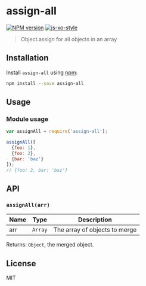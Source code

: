 # assign-all

[![NPM version][npm-image]][npm-url] [![js-xo-style][codestyle-image]][codestyle-url]

> Object.assign for all objects in an array

## Installation

Install `assign-all` using [npm](https://www.npmjs.com/):

```bash
npm install --save assign-all
```

## Usage

### Module usage

```javascript
var assignAll = require('assign-all');

assignAll([
  {foo: 1},
  {foo: 2},
  {bar: 'baz'}
]);
// {foo: 2, bar: 'baz'}
```

## API

### `assignAll(arr)`

| Name | Type | Description |
|------|------|-------------|
| arr | `Array` | The array of objects to merge |

Returns: `Object`, the merged object.

## License

MIT

[npm-url]: https://npmjs.org/package/assign-all
[npm-image]: https://badge.fury.io/js/assign-all.svg
[codestyle-url]: https://github.com/sindresorhus/xo
[codestyle-image]: https://img.shields.io/badge/code%20style-xo-brightgreen.svg?style=flat
